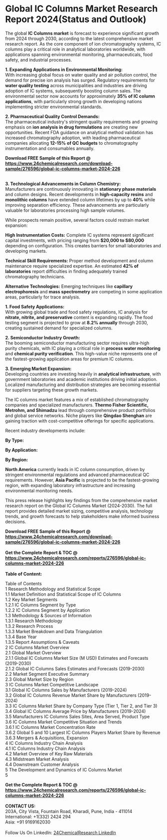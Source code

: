 <h1>Global IC Columns Market Research Report 2024(Status and Outlook)</h1><p>The global <strong>IC Columns market</strong> is forecast to experience significant growth from 2024 through 2030, according to the latest comprehensive market research report. As the core component of ion chromatography systems, IC columns play a critical role in analytical laboratories worldwide, with applications spanning environmental monitoring, pharmaceuticals, food safety, and industrial processes.</p><p><strong>1. Expanding Applications in Environmental Monitoring:</strong><br>
With increasing global focus on water quality and air pollution control, the demand for precise ion analysis has surged. Regulatory requirements for <strong>water quality testing</strong> across municipalities and industries are driving adoption of IC systems, subsequently boosting column sales. The environmental sector now accounts for approximately <strong>35% of IC column applications</strong>, with particularly strong growth in developing nations implementing stricter environmental standards.</p><p><strong>2. Pharmaceutical Quality Control Demands:</strong><br>
The pharmaceutical industry's stringent quality requirements and growing emphasis on <strong>ion analysis in drug formulations</strong> are creating new opportunities. Recent FDA guidance on analytical method validation has increased chromatography adoption, with leading pharmaceutical companies allocating <strong>12-15% of QC budgets</strong> to chromatography instrumentation and consumables annually.</p><div><b>Download FREE Sample of this Report @ 
            <a href="https://www.24chemicalresearch.com/download-sample/276596/global-ic-columns-market-2024-226">
            https://www.24chemicalresearch.com/download-sample/276596/global-ic-columns-market-2024-226</a></b></div><br><p><strong>3. Technological Advancements in Column Chemistry:</strong><br>
Manufacturers are continuously innovating in <strong>stationary phase materials</strong> and column designs. Recent developments in <strong>high-capacity resins</strong> and <strong>monolithic columns</strong> have extended column lifetimes by up to <strong>40%</strong> while improving separation efficiency. These advancements are particularly valuable for laboratories processing high sample volumes.</p><p>While prospects remain positive, several factors could restrain market expansion:</p><p><strong>High Instrumentation Costs:</strong> Complete IC systems represent significant capital investments, with pricing ranging from <strong>$20,000 to $80,000</strong> depending on configuration. This creates barriers for small laboratories and developing markets.</p><p><strong>Technical Skill Requirements:</strong> Proper method development and column maintenance require specialized expertise. An estimated <strong>42% of laboratories</strong> report difficulties in finding adequately trained chromatography technicians.</p><p><strong>Alternative Technologies:</strong> Emerging techniques like <strong>capillary electrophoresis</strong> and <strong>mass spectrometry</strong> are competing in some application areas, particularly for trace analysis.</p><p><strong>1. Food Safety Applications:</strong><br>
With growing global trade and food safety regulations, IC analysis for <strong>nitrate, nitrite, and preservative</strong> content is expanding rapidly. The food testing segment is projected to grow at <strong>8.2% annually</strong> through 2030, creating sustained demand for specialized columns.</p><p><strong>2. Semiconductor Industry Growth:</strong><br>
The booming semiconductor manufacturing sector requires ultra-high purity chemicals, with IC playing a critical role in <strong>process water monitoring</strong> and <strong>chemical purity verification</strong>. This high-value niche represents one of the fastest-growing application areas for premium IC columns.</p><p><strong>3. Emerging Market Expansion:</strong><br>
Developing countries are investing heavily in <strong>analytical infrastructure</strong>, with government laboratories and academic institutions driving initial adoption. Localized manufacturing and distribution strategies are becoming essential for suppliers targeting these growth markets.</p><p>The IC columns market features a mix of established chromatography companies and specialized manufacturers. <strong>Thermo Fisher Scientific, Metrohm, and Shimadzu</strong> lead through comprehensive product portfolios and global service networks. Niche players like <strong>Qingdao Shenghan</strong> are gaining traction with cost-competitive offerings for specific applications.</p><p>Recent industry developments include:</p><p><strong>By Type:</strong></p><p><strong>By Application:</strong></p><p><strong>By Region:</strong></p><p><strong>North America</strong> currently leads in IC column consumption, driven by stringent environmental regulations and advanced pharmaceutical QC requirements. However, <strong>Asia Pacific</strong> is projected to be the fastest-growing region, with expanding laboratory infrastructure and increasing environmental monitoring needs.</p><p>This press release highlights key findings from the comprehensive market research report on the Global IC Columns Market (2024-2030). The full report provides detailed market sizing, competitive analysis, technology trends, and growth forecasts to help stakeholders make informed business decisions.</p><div><b>Download FREE Sample of this Report @ 
            <a href="https://www.24chemicalresearch.com/download-sample/276596/global-ic-columns-market-2024-226">
            https://www.24chemicalresearch.com/download-sample/276596/global-ic-columns-market-2024-226</a></b></div><br><div><b>Get the Complete Report & TOC @ 
            <a href="https://www.24chemicalresearch.com/reports/276596/global-ic-columns-market-2024-226">
            https://www.24chemicalresearch.com/reports/276596/global-ic-columns-market-2024-226</a></b></div><br>
            <b>Table of Content:</b><p>Table of Contents<br />
1 Research Methodology and Statistical Scope<br />
1.1 Market Definition and Statistical Scope of IC Columns<br />
1.2 Key Market Segments<br />
1.2.1 IC Columns Segment by Type<br />
1.2.2 IC Columns Segment by Application<br />
1.3 Methodology & Sources of Information<br />
1.3.1 Research Methodology<br />
1.3.2 Research Process<br />
1.3.3 Market Breakdown and Data Triangulation<br />
1.3.4 Base Year<br />
1.3.5 Report Assumptions & Caveats<br />
2 IC Columns Market Overview<br />
2.1 Global Market Overview<br />
2.1.1 Global IC Columns Market Size (M USD) Estimates and Forecasts (2019-2030)<br />
2.1.2 Global IC Columns Sales Estimates and Forecasts (2019-2030)<br />
2.2 Market Segment Executive Summary<br />
2.3 Global Market Size by Region<br />
3 IC Columns Market Competitive Landscape<br />
3.1 Global IC Columns Sales by Manufacturers (2019-2024)<br />
3.2 Global IC Columns Revenue Market Share by Manufacturers (2019-2024)<br />
3.3 IC Columns Market Share by Company Type (Tier 1, Tier 2, and Tier 3)<br />
3.4 Global IC Columns Average Price by Manufacturers (2019-2024)<br />
3.5 Manufacturers IC Columns Sales Sites, Area Served, Product Type<br />
3.6 IC Columns Market Competitive Situation and Trends<br />
3.6.1 IC Columns Market Concentration Rate<br />
3.6.2 Global 5 and 10 Largest IC Columns Players Market Share by Revenue<br />
3.6.3 Mergers & Acquisitions, Expansion<br />
4 IC Columns Industry Chain Analysis<br />
4.1 IC Columns Industry Chain Analysis<br />
4.2 Market Overview of Key Raw Materials<br />
4.3 Midstream Market Analysis<br />
4.4 Downstream Customer Analysis<br />
5 The Development and Dynamics of IC Columns Market <br />
5</p><div><b>Get the Complete Report & TOC @ 
            <a href="https://www.24chemicalresearch.com/reports/276596/global-ic-columns-market-2024-226">
            https://www.24chemicalresearch.com/reports/276596/global-ic-columns-market-2024-226</a></b></div><br><b>CONTACT US:</b><br>
            203A, City Vista, Fountain Road, Kharadi, Pune, India - 411014<br>
            International: +1(332) 2424 294<br>
            Asia: +91 9169162030 <br><br>
            Follow Us On LinkedIn: <a href="https://www.linkedin.com/company/24chemicalresearch/">24ChemicalResearch LinkedIn</a>
